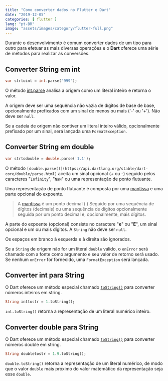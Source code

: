 ```yaml
---
title: "Como converter dados no Flutter e Dart"
date: "2019-12-05"
categories: [ flutter ]
lang: "pt-BR"
image: "assets/images/category/flutter-full.png"
---
```


Durante o desenvolvimento é comum converter dados de um tipo para outro para efetuar as mais diversas operações e o **Dart** oferece uma série de métodos para realizar as conversões.

## Converter String em int

```dart
var strtoint = int.parse("999");
```

O método [int.parse](https://api.dartlang.org/stable/dart-core/int/parse.html) analisa a origem como um literal inteiro e retorna o valor.

A origem deve ser uma sequência não vazia de dígitos de base de base, opcionalmente prefixados com um sinal de menos ou mais ('-' ou '+'). Não deve ser `null`.

Se a cadeia de origem não contiver um literal inteiro válido, opcionalmente prefixado por um sinal, será lançada uma `FormatException`.

## Converter String em double

```dart
var strtodouble = double.parse('1.1');
```

O método `[double.parse()](https://api.dartlang.org/stable/dart-core/double/parse.html)` aceita um sinal opcional (+ ou -) seguido pelos caracteres "`Infinity`", "`NaN`" ou uma representação de ponto flutuante.

Uma representação de ponto flutuante é composta por uma [mantissa](https://pt.wikipedia.org/wiki/Significando) e uma parte opcional do expoente.

> A [mantissa](https://pt.wikipedia.org/wiki/Significando) é um ponto decimal (.) Seguido por uma sequência de dígitos (decimais) ou uma sequência de dígitos opcionalmente seguida por um ponto decimal e, opcionalmente, mais dígitos.

A parte do expoente (opcional) consiste no caractere "**e**" ou "**E**", um sinal opcional e um ou mais dígitos. A `String` não deve ser `null`.

Os espaços em branco à esquerda e à direita são ignorados.

Se a `String` de origem não for um literal `double` válido, o `onError` será chamado com a fonte como argumento e seu valor de retorno será usado. Se nenhum `onError` for fornecido, uma `FormatException` será lançada.

## Converter int para String

O Dart oferece um método especial chamado [`toString()`](https://api.dartlang.org/stable/dart-core/int/toString.html) para converter números inteiros em string.

```dart
String inttostr = 1.toString();
```

`int.toString()` retorna a representação de um literal numérico inteiro.

## Converter double para String

O Dart oferece um método especial chamado [`toString()`](https://api.dartlang.org/stable/dart-core/double/toString.html) para converter números double em string.

```dart
String doubletostr = 1.9.toString();
```

`double.toString()` retorna a representação de um literal numérico, de modo que o valor `double` mais próximo do valor matemático da representação seja esse `double`.

